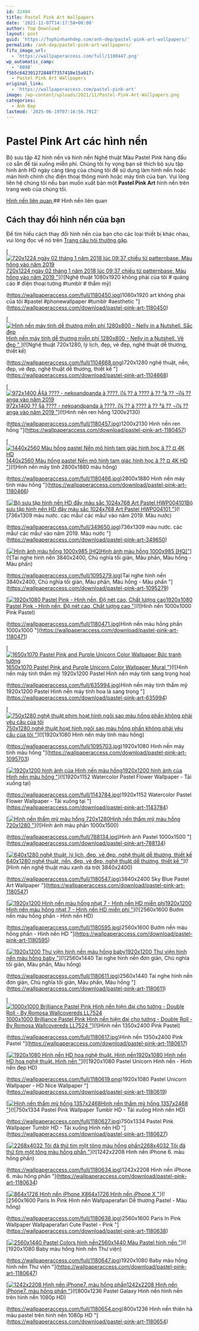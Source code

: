 ```yaml
---
id: 32404
title: Pastel Pink Art Wallpapers
date: '2021-11-07T14:17:58+00:00'
author: Top Download
layout: post
guid: 'https://Tophinhanhdep.com/anh-dep/pastel-pink-art-wallpapers/'
permalink: /anh-dep/pastel-pink-art-wallpapers/
fifu_image_url:
  - 'https://wallpaperaccess.com/full/1180447.png'
wp_automatic_camp:
  - '8098'
f5b5c642301272848f7357418e15a917:
  - Pastel Pink Art Wallpapers
original_link:
  - 'https://wallpaperaccess.com/pastel-pink-art'
image: /wp-content/uploads/2021/11/Pastel-Pink-Art-Wallpapers.png
categories:
  - Ảnh Đẹp
lastmod: '2025-06-19T07:16:56.791Z'
---
```

# Pastel Pink Art các hình nền

Bộ sưu tập 42 hình nền và hình nền Nghệ thuật Màu Pastel Pink hàng đầu có sẵn để tải xuống miễn phí. Chúng tôi hy vọng bạn sẽ thích bộ sưu tập hình ảnh HD ngày càng tăng của chúng tôi để sử dụng làm hình nền hoặc màn hình chính cho điện thoại thông minh hoặc máy tính của bạn. Vui lòng liên hệ chúng tôi nếu bạn muốn xuất bản một **Pastel Pink Art** hình nền trên trang web của chúng tôi.

[Hình nền liên quan ](#related) ## Hình nền liên quan

## Cách thay đổi hình nền của bạn

Để tìm hiểu cách thay đổi hình nền của bạn cho các loại thiết bị khác nhau, vui lòng đọc về nó trên [Trang câu hỏi thường gặp](https://tophinhanhdep.com/faq/).

  
[[![720x1224 ngày 02 tháng 1 năm 2018 lúc 09:37 chiều từ patternbase.  Màu hồng vào năm 2019](https://wallpaperaccess.com/full/1180447.png)720x1224 ngày 02 tháng 1 năm 2018 lúc 09:37 chiều từ patternbase. Màu hồng vào năm 2019 "](https://wallpaperaccess.com/download/pastel-pink-art-1180447)](![Nghệ thuật 1080x1920 không phải của tôi # quảng cáo # điện thoại tường #tumblr # thẩm mỹ)

(https://wallpaperaccess.com/full/1180450.jpg)1080x1920 art không phải của tôi #pastel #phonewallpaper #tumblr #aesthetic "](https://wallpaperaccess.com/download/pastel-pink-art-1180450)

[[![Hình nền máy tính dễ thương miễn phí 1280x800 - Nelly in a Nutshell.  Sắc đẹp](https://wallpaperaccess.com/full/144511.png)Hình nền máy tính dễ thương miễn phí 1280x800 - Nelly in a Nutshell. Vẻ đẹp " ](https://wallpaperaccess.com/download/pastel-pink-art-144511)](![Nghệ thuật 720x1280, lý lịch, đẹp, vẻ đẹp, nghệ thuật dễ thương, thiết kế)

(https://wallpaperaccess.com/full/1104668.png)720x1280 nghệ thuật, nền, đẹp, vẻ đẹp, nghệ thuật dễ thương, thiết kế "](https://wallpaperaccess.com/download/pastel-pink-art-1104668)

[[![972x1400 Â§ã ????  - nekoandpanda ã ????.  ï¼ ?? ã ???? ã ?? ³ã ?? ¬ï¼ ?? anga vào năm 2019](https://wallpaperaccess.com/full/626191.jpg)972x1400 ?? §ã ???? - nekoandpanda ã ????. ï¼ ?? ã ???? ã ?? ³ã ?? ¬ï¼ ?? anga vào năm 2019 "](https://wallpaperaccess.com/download/pastel-pink-art-626191)](![Hình nền ren hồng 1200x2130)

(https://wallpaperaccess.com/full/1180457.jpg)1200x2130 Hình nền ren hồng "](https://wallpaperaccess.com/download/pastel-pink-art-1180457)

[[![1440x2560 Màu hồng pastel Nền mô hình tam giác hình học â ?? ¤ 4K HD](https://wallpaperaccess.com/full/1104672.jpg)1440x2560 Màu hồng pastel Nền mô hình tam giác hình học â ?? ¤ 4K HD "](https://wallpaperaccess.com/download/pastel-pink-art-1104672)](![Hình nền máy tính 2800x1880 màu hồng)

(https://wallpaperaccess.com/full/1180466.jpg)2800x1880 Hình nền máy tính màu hồng "](https://wallpaperaccess.com/download/pastel-pink-art-1180466)

[[![Bộ sưu tập hình nền HD đầy màu sắc 1024x768 Art Pastel HWP004101](https://wallpaperaccess.com/full/357359.jpg)Bộ sưu tập hình nền HD đầy màu sắc 1024x768 Art Pastel HWP004101 "](https://wallpaperaccess.com/download/pastel-pink-art-357359)](![736x1309 màu nước.  các mẫu!  các mẫu!  vào năm 2019. Màu nước)

(https://wallpaperaccess.com/full/349650.jpg)736x1309 màu nước. các mẫu! các mẫu! vào năm 2019. Màu nước "](https://wallpaperaccess.com/download/pastel-pink-art-349650)

[[![Hình ảnh màu hồng 1000x985 [HQ]](https://wallpaperaccess.com/full/874486.jpg)Hình ảnh màu hồng 1000x985 \[HQ\]"](https://wallpaperaccess.com/download/pastel-pink-art-874486)](![Tai nghe hình nền 3840x2400, Chủ nghĩa tối giản, Màu phấn, Màu hồng - Màu phấn)

(https://wallpaperaccess.com/full/1095279.jpg)Tai nghe hình nền 3840x2400, Chủ nghĩa tối giản, Màu phấn, Màu hồng - Màu phấn "](https://wallpaperaccess.com/download/pastel-pink-art-1095279)

[[![1920x1080 Pastel Pink - Hình nền, Độ nét cao, Chất lượng cao](https://wallpaperaccess.com/full/144465.jpg)1920x1080 Pastel Pink - Hình nền, Độ nét cao, Chất lượng cao "](https://wallpaperaccess.com/download/pastel-pink-art-144465)](![Hình nền 1000x1000 Pink Pastel)

(https://wallpaperaccess.com/full/1180471.jpg)Hình nền màu hồng phấn 1000x1000 "](https://wallpaperaccess.com/download/pastel-pink-art-1180471)

[[![1650x1070 Pastel Pink and Purple Unicorn Color Wallpaper Bức tranh tường](https://wallpaperaccess.com/full/851217.jpg)1650x1070 Pastel Pink and Purple Unicorn Color Wallpaper Mural "](https://wallpaperaccess.com/download/pastel-pink-art-851217)](![Hình nền máy tính thẩm mỹ 1920x1200 Pastel Hình nền máy tính sang trọng hoa)

(https://wallpaperaccess.com/full/635994.jpg)Hình nền máy tính thẩm mỹ 1920x1200 Pastel Hình nền máy tính hoa lá sang trọng "](https://wallpaperaccess.com/download/pastel-pink-art-635994)

[[![750x1280 nghệ thuật phim hoạt hình ngôi sao màu hồng phấn không phải yêu cầu của tôi](https://wallpaperaccess.com/full/357510.jpg)750x1280 nghệ thuật hoạt hình ngôi sao màu hồng phấn không phải yêu cầu của tôi "](https://wallpaperaccess.com/download/pastel-pink-art-357510)](![1920x1080 Hình nền máy tính màu hồng)

(https://wallpaperaccess.com/full/1095703.jpg)1920x1080 Hình nền máy tính màu hồng "](https://wallpaperaccess.com/download/pastel-pink-art-1095703)

[[![1920x1200 hình ảnh của Hình nền màu hồng](https://wallpaperaccess.com/full/1180480.jpg)1920x1200 hình ảnh của Hình nền màu hồng "](https://wallpaperaccess.com/download/pastel-pink-art-1180480)](![1920x1152 Watercolor Pastel Flower Wallpaper - Tải xuống tại)

(https://wallpaperaccess.com/full/1143784.jpg)1920x1152 Watercolor Pastel Flower Wallpaper - Tải xuống tại "](https://wallpaperaccess.com/download/pastel-pink-art-1143784)

[[![Hình nền thẩm mỹ màu hồng 720x1280](https://wallpaperaccess.com/full/1180527.jpg)Hình nền thẩm mỹ màu hồng 720x1280 "](https://wallpaperaccess.com/download/pastel-pink-art-1180527)](![Hình ảnh màu phấn 1000x1500)

(https://wallpaperaccess.com/full/788134.jpg)Hình ảnh Pastel 1000x1500 "](https://wallpaperaccess.com/download/pastel-pink-art-788134)

[[![640x1280 nghệ thuật, lý lịch, đẹp, vẻ đẹp, nghệ thuật dễ thương, thiết kế](https://wallpaperaccess.com/full/1180533.png)640x1280 nghệ thuật, nền, đẹp, vẻ đẹp, nghệ thuật dễ thương, thiết kế "](https://wallpaperaccess.com/download/pastel-pink-art-1180533)](![Hình nền nghệ thuật màu xanh da trời 3840x2400)

(https://wallpaperaccess.com/full/1180547.jpg)3840x2400 Sky Blue Pastel Art Wallpaper "](https://wallpaperaccess.com/download/pastel-pink-art-1180547)

[[![1920x1200 Hình nền màu hồng nhạt 7 - Hình nền HD miễn phí](https://wallpaperaccess.com/full/1180591.jpg)1920x1200 Hình nền màu hồng nhạt 7 - Hình nền HD miễn phí "](https://wallpaperaccess.com/download/pastel-pink-art-1180591)](![2560x1600 Bướm nền màu hồng phấn - Hình nền HD)

(https://wallpaperaccess.com/full/1180595.jpg)2560x1600 Bướm nền màu hồng phấn - Hình nền HD "](https://wallpaperaccess.com/download/pastel-pink-art-1180595)

[[![1920x1200 Thư viện hình nền màu hồng baby](https://wallpaperaccess.com/full/1180600.jpg)1920x1200 Thư viện hình nền màu hồng baby "](https://wallpaperaccess.com/download/pastel-pink-art-1180600)](![2560x1440 Tai nghe hình nền đơn giản, Chủ nghĩa tối giản, Màu phấn, Màu hồng)

(https://wallpaperaccess.com/full/1180611.jpg)2560x1440 Tai nghe hình nền đơn giản, Chủ nghĩa tối giản, Màu phấn, Màu hồng "](https://wallpaperaccess.com/download/pastel-pink-art-1180611)

[[![1000x1000 Brilliance Pastel Pink Hình nền hiện đại cho tường - Double Roll - By Romosa Wallcovereds LL7524](https://wallpaperaccess.com/full/1180614.jpg)1000x1000 Brilliance Pastel Pink Hình nền hiện đại cho tường - Double Roll - By Romosa Wallcovereds LL7524 "](https://wallpaperaccess.com/download/pastel-pink-art-1180614)](![Hình nền 1350x2400 Pink Pastel)

(https://wallpaperaccess.com/full/1180617.jpg)Hình nền 1350x2400 Pink Pastel "](https://wallpaperaccess.com/download/pastel-pink-art-1180617)

[[![1920x1080 Hình nền HD hoa nghệ thuật.  Hình nền](https://wallpaperaccess.com/full/1180618.jpg)1920x1080 Hình nền HD hoa nghệ thuật. Hình nền "](https://wallpaperaccess.com/download/pastel-pink-art-1180618)](![1920x1080 Pastel Unicorn Hình nền - Hình nền đẹp HD)

(https://wallpaperaccess.com/full/1180619.png)1920x1080 Pastel Unicorn Wallpaper - HD Nice Wallpaper "](https://wallpaperaccess.com/download/pastel-pink-art-1180619)

[[![Hình nền thẩm mỹ hồng 1357x2468](https://wallpaperaccess.com/full/1180626.jpg)Hình nền thẩm mỹ hồng 1357x2468 "](https://wallpaperaccess.com/download/pastel-pink-art-1180626)](![750x1334 Pastel Pink Wallpaper Tumblr HD - Tải xuống Hình nền HD)

(https://wallpaperaccess.com/full/1180627.jpg)750x1334 Pastel Pink Wallpaper Tumblr HD - Tải xuống Hình nền HD "](https://wallpaperaccess.com/download/pastel-pink-art-1180627)

[[![2268x4032 Tôi đã thử tìm một tông màu hồng phấn](https://wallpaperaccess.com/full/1180629.jpg)2268x4032 Tôi đã thử tìm một tông màu hồng phấn "](https://wallpaperaccess.com/download/pastel-pink-art-1180629)](![1242x2208 Hình nền iPhone 6.  màu hồng phấn)

(https://wallpaperaccess.com/full/1180634.jpg)1242x2208 Hình nền iPhone 6. màu hồng phấn "](https://wallpaperaccess.com/download/pastel-pink-art-1180634)

[[![864x1726 Hình nền iPhone X](https://wallpaperaccess.com/full/1180636.jpg)864x1726 Hình nền iPhone X "](https://wallpaperaccess.com/download/pastel-pink-art-1180636)](![2560x1600 Paris In Pink Hình nền Wallpaperafari Dễ thương Pastel - Màu hồng)

(https://wallpaperaccess.com/full/1180638.jpg)2560x1600 Paris In Pink Wallpaper Wallpaperafari Cute Pastel - Pink "](https://wallpaperaccess.com/download/pastel-pink-art-1180638)

[[![2560x1440 Pastel Colors hình nền](https://wallpaperaccess.com/full/1180643.jpg)2560x1440 Màu Pastel hình nền "](https://wallpaperaccess.com/download/pastel-pink-art-1180643)](![1920x1080 Baby màu hồng hình nền Thư viện)

(https://wallpaperaccess.com/full/1180647.jpg)1920x1080 Baby màu hồng hình nền Thư viện "](https://wallpaperaccess.com/download/pastel-pink-art-1180647)

[[![1242x2208 Hình nền iPhone7.  màu hồng phấn](https://wallpaperaccess.com/full/659672.jpg)1242x2208 Hình nền iPhone7. màu hồng phấn "](https://wallpaperaccess.com/download/pastel-pink-art-659672)](![800x1236 Pastel Galaxy Hình nền hình nền trên hình nền 1080p HD)

(https://wallpaperaccess.com/full/1180654.png)800x1236 Hình nền thiên hà màu pastel trên hình nền 1080p HD "](https://wallpaperaccess.com/download/pastel-pink-art-1180654)
